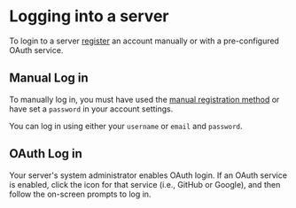 # Logging into a server

To login to a server [register](../registration/) an account manually or with a pre-configured OAuth service.

## Manual Log in

To manually log in, you must have used the [manual registration method](../registration/) or have set a `password` in your account settings.

You can log in using either your `username` or `email` and `password`.

## OAuth Log in

Your server's system administrator enables OAuth login. If an OAuth service is enabled, click the icon for that service (i.e., GitHub or Google), and then follow the on-screen prompts to log in. 
